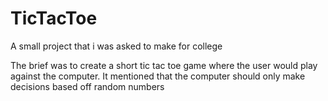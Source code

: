 # TicTacToe
A small project that i was asked to make for college


The brief was to create a short tic tac toe game where the user would play against the computer. It mentioned that the computer should only make decisions based off random numbers
